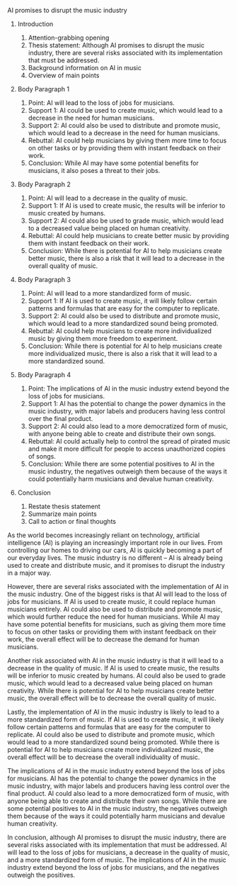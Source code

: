 AI promises to disrupt the music industry

1. Introduction
    1. Attention-grabbing opening
    2. Thesis statement: Although AI promises to disrupt the music industry, there are several risks associated with its implementation that must be addressed.
    3. Background information on AI in music
    4. Overview of main points

2. Body Paragraph 1
    1. Point: AI will lead to the loss of jobs for musicians.
    2. Support 1: AI could be used to create music, which would lead to a decrease in the need for human musicians.
    3. Support 2: AI could also be used to distribute and promote music, which would lead to a decrease in the need for human musicians.
    4. Rebuttal: AI could help musicians by giving them more time to focus on other tasks or by providing them with instant feedback on their work.
    5. Conclusion: While AI may have some potential benefits for musicians, it also poses a threat to their jobs.

3. Body Paragraph 2
    1. Point: AI will lead to a decrease in the quality of music.
    2. Support 1: If AI is used to create music, the results will be inferior to music created by humans.
    3. Support 2: AI could also be used to grade music, which would lead to a decreased value being placed on human creativity.
    4. Rebuttal: AI could help musicians to create better music by providing them with instant feedback on their work.
    5. Conclusion: While there is potential for AI to help musicians create better music, there is also a risk that it will lead to a decrease in the overall quality of music.

4. Body Paragraph 3
    1. Point: AI will lead to a more standardized form of music.
    2. Support 1: If AI is used to create music, it will likely follow certain patterns and formulas that are easy for the computer to replicate.
    3. Support 2: AI could also be used to distribute and promote music, which would lead to a more standardized sound being promoted.
    4. Rebuttal: AI could help musicians to create more individualized music by giving them more freedom to experiment.
    5. Conclusion: While there is potential for AI to help musicians create more individualized music, there is also a risk that it will lead to a more standardized sound.

5. Body Paragraph 4
    1. Point: The implications of AI in the music industry extend beyond the loss of jobs for musicians.
    2. Support 1: AI has the potential to change the power dynamics in the music industry, with major labels and producers having less control over the final product.
    3. Support 2: AI could also lead to a more democratized form of music, with anyone being able to create and distribute their own songs.
    4. Rebuttal: AI could actually help to control the spread of pirated music and make it more difficult for people to access unauthorized copies of songs.
    5. Conclusion: While there are some potential positives to AI in the music industry, the negatives outweigh them because of the ways it could potentially harm musicians and devalue human creativity.

6. Conclusion
    1. Restate thesis statement
    2. Summarize main points
    3. Call to action or final thoughts

As the world becomes increasingly reliant on technology, artificial intelligence (AI) is playing an increasingly important role in our lives. From controlling our homes to driving our cars, AI is quickly becoming a part of our everyday lives. The music industry is no different – AI is already being used to create and distribute music, and it promises to disrupt the industry in a major way.

However, there are several risks associated with the implementation of AI in the music industry. One of the biggest risks is that AI will lead to the loss of jobs for musicians. If AI is used to create music, it could replace human musicians entirely. AI could also be used to distribute and promote music, which would further reduce the need for human musicians. While AI may have some potential benefits for musicians, such as giving them more time to focus on other tasks or providing them with instant feedback on their work, the overall effect will be to decrease the demand for human musicians.

Another risk associated with AI in the music industry is that it will lead to a decrease in the quality of music. If AI is used to create music, the results will be inferior to music created by humans. AI could also be used to grade music, which would lead to a decreased value being placed on human creativity. While there is potential for AI to help musicians create better music, the overall effect will be to decrease the overall quality of music.

Lastly, the implementation of AI in the music industry is likely to lead to a more standardized form of music. If AI is used to create music, it will likely follow certain patterns and formulas that are easy for the computer to replicate. AI could also be used to distribute and promote music, which would lead to a more standardized sound being promoted. While there is potential for AI to help musicians create more individualized music, the overall effect will be to decrease the overall individuality of music.

The implications of AI in the music industry extend beyond the loss of jobs for musicians. AI has the potential to change the power dynamics in the music industry, with major labels and producers having less control over the final product. AI could also lead to a more democratized form of music, with anyone being able to create and distribute their own songs. While there are some potential positives to AI in the music industry, the negatives outweigh them because of the ways it could potentially harm musicians and devalue human creativity.

In conclusion, although AI promises to disrupt the music industry, there are several risks associated with its implementation that must be addressed. AI will lead to the loss of jobs for musicians, a decrease in the quality of music, and a more standardized form of music. The implications of AI in the music industry extend beyond the loss of jobs for musicians, and the negatives outweigh the positives.
